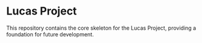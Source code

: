 # Lucas Project

This repository contains the core skeleton for the Lucas Project, providing a foundation for future development.

